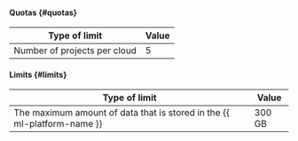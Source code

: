 #### Quotas {#quotas}

| Type of limit | Value |
| ----- | ----- |
| Number of projects per cloud | 5 |

#### Limits {#limits}

| Type of limit | Value |
----- | -----
The maximum amount of data that is stored in the {{ ml-platform-name }} | 300 GB